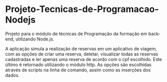 # Projeto-Tecnicas-de-Programacao-Nodejs
Projeto para o módulo de técnicas de Programação da formação em back-end, utilizando Node.js.

A aplicação simula a realização de reservas em um aplicativo de viagem, com as opções de criar uma reserva, deletar, visualizar todas as reservas cadastradas e ler apenas uma reserva de acordo com o cpf escolhido. Este último é retornado utilizando o módulo http. As opções são escolhidas através de scripts na linha de comando, assim como as inserções dos dados. 
